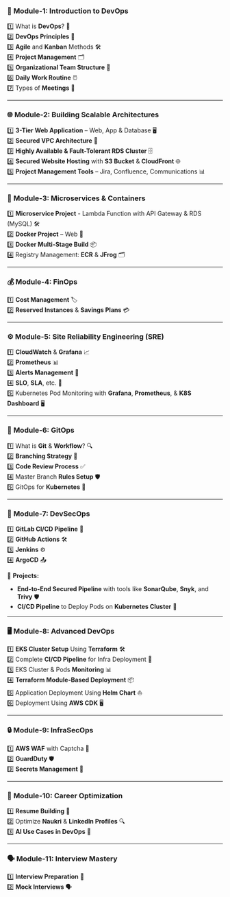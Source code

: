 ### 🌟 **Module-1: Introduction to DevOps**  
1️⃣ What is **DevOps**? 🤔  
2️⃣ **DevOps Principles** 📜  
3️⃣ **Agile** and **Kanban** Methods 🛠️  
4️⃣ **Project Management** 🗂️  
5️⃣ **Organizational Team Structure** 👥  
6️⃣ **Daily Work Routine** ⏰  
7️⃣ Types of **Meetings** 📅  

---

### 🌐 **Module-2: Building Scalable Architectures**  
1️⃣ **3-Tier Web Application** – Web, App & Database 🖥️  
2️⃣ **Secured VPC Architecture** 🔐  
3️⃣ **Highly Available & Fault-Tolerant RDS Cluster** 🗄️  
4️⃣ **Secured Website Hosting** with **S3 Bucket** & **CloudFront** 🌐  
5️⃣ **Project Management Tools** – Jira, Confluence, Communications 📊  

---

### 🚀 **Module-3: Microservices & Containers**  
1️⃣ **Microservice Project** - Lambda Function with API Gateway & RDS (MySQL) 🛠️  
2️⃣ **Docker Project** – Web 🐳  
3️⃣ **Docker Multi-Stage Build** 📦  
4️⃣ Registry Management: **ECR** & **JFrog** 🗂️  

---

### 💰 **Module-4: FinOps**  
1️⃣ **Cost Management** 🏷️  
2️⃣ **Reserved Instances** & **Savings Plans** 💳  

---

### ⚙️ **Module-5: Site Reliability Engineering (SRE)**  
1️⃣ **CloudWatch** & **Grafana** 📈  
2️⃣ **Prometheus** 📊  
3️⃣ **Alerts Management** 🔔  
4️⃣ **SLO**, **SLA**, etc. 📃  
5️⃣ Kubernetes Pod Monitoring with **Grafana**, **Prometheus**, & **K8S Dashboard** 🖥️  

---

### 🔄 **Module-6: GitOps**  
1️⃣ What is **Git** & **Workflow**? 🔍  
2️⃣ **Branching Strategy** 🌳  
3️⃣ **Code Review Process** ✅  
4️⃣ Master Branch **Rules Setup** 🛡️  
5️⃣ GitOps for **Kubernetes** 🚀  

---

### 🔐 **Module-7: DevSecOps**  
1️⃣ **GitLab CI/CD Pipeline** 🔧  
2️⃣ **GitHub Actions** 🛠️  
3️⃣ **Jenkins** ⚙️  
4️⃣ **ArgoCD** 📤  

📝 **Projects:**  
- **End-to-End Secured Pipeline** with tools like **SonarQube**, **Snyk**, and **Trivy** 🛡️  
- **CI/CD Pipeline** to Deploy Pods on **Kubernetes Cluster** 🚀  

---

### 🖥️ **Module-8: Advanced DevOps**  
1️⃣ **EKS Cluster Setup** Using **Terraform** 🛠️  
2️⃣ Complete **CI/CD Pipeline** for Infra Deployment 🔄  
3️⃣ EKS Cluster & Pods **Monitoring** 📊  
4️⃣ **Terraform Module-Based Deployment** 📦  
5️⃣ Application Deployment Using **Helm Chart** ⛵  
6️⃣ Deployment Using **AWS CDK** 🖥️  

---

### 🔒 **Module-9: InfraSecOps**  
1️⃣ **AWS WAF** with Captcha 🔐  
2️⃣ **GuardDuty** 🛡️  
3️⃣ **Secrets Management** 🔑  

---

### 📄 **Module-10: Career Optimization**  
1️⃣ **Resume Building** 📝  
2️⃣ Optimize **Naukri** & **LinkedIn Profiles** 🔍  
3️⃣ **AI Use Cases in DevOps** 🤖  

---

### 🗣️ **Module-11: Interview Mastery**  
1️⃣ **Interview Preparation** 🎯  
2️⃣ **Mock Interviews** 🗣️  
